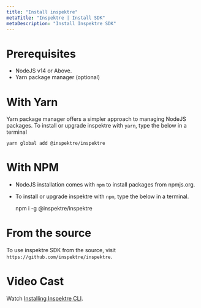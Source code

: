 ```yaml
---
title: "Install inspektre"
metaTitle: "Inspektre | Install SDK"
metaDescription: "Install Inspektre SDK"
---
```


# Prerequisites
- NodeJS v14 or Above.
- Yarn package manager (optional)

# With Yarn
Yarn package manager offers a simpler approach to managing NodeJS packages.
To install or upgrade inspektre with `yarn`, type the below in a terminal

    yarn global add @inspektre/inspektre

# With NPM
- NodeJS installation comes with `npm` to install packages from npmjs.org.
- To install or upgrade inspektre with `npm`, type the below in a terminal.
    
    npm i -g @inspektre/inspektre

# From the source
To use inspektre SDK from the source, visit `https://github.com/inspektre/inspektre`.


# Video Cast
Watch [Installing Inspektre CLI](https://asciinema.org/a/377396).